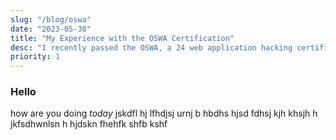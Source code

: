 ```yaml
---
slug: "/blog/oswa"
date: "2023-05-30"
title: "My Experience with the OSWA Certification"
desc: "I recently passed the OSWA, a 24 web application hacking certification. See how I did it, what I learned, and how you can pass it too!"
priority: 1
---
```




### Hello

how are you doing *today* jskdfl hj lfhdjsj urnj b hbdhs hjsd
 fdhsj kjh khsjh h jkfsdhwnlsn h  hjdskn fhehfk shfb kshf 



